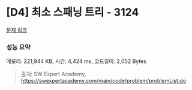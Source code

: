 # [D4] 최소 스패닝 트리 - 3124 

[문제 링크](https://swexpertacademy.com/main/code/problem/problemDetail.do?contestProbId=AV_mSnmKUckDFAWb) 

### 성능 요약

메모리: 221,944 KB, 시간: 4,424 ms, 코드길이: 2,052 Bytes



> 출처: SW Expert Academy, https://swexpertacademy.com/main/code/problem/problemList.do